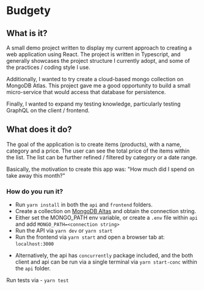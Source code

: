 # Budgety

## What is it?

A small demo project written to display my current approach to creating a web application using React. The project
is written in Typescript, and generally showcases the project structure I currently adopt, and some of the practices
/ coding style I use.

Additionally, I wanted to try create a cloud-based mongo collection on MongoDB Atlas. This project gave me a good
opportunity to build a small micro-service that would access that database for persistence.

Finally, I wanted to expand my testing knowledge, particularly testing GraphQL on the client / frontend.

## What does it do?

The goal of the application is to create items (products), with a name, category and a price. The user can see the
total price of the items within the list. The list can be further refined / filtered by category or a date range.

Basically, the motivation to create this app was: "How much did I spend on take away this month?"

### How do you run it?

- Run `yarn install` in both the `api` and `frontend` folders.
- Create a collection on [MongoDB Altas](https://www.mongodb.com/cloud/atlas) and obtain the connection string.
- Either set the MONGO_PATH env variable, or create a `.env` file within `api` and add `MONGO_PATH=<connection string>`
- Run the API via `yarn dev` or `yarn start`
- Run the frontend via `yarn start` and open a browser tab at: `localhost:3000`

* Alternatively, the api has `concurrently` package included, and the both client and api can be run via a single terminal
  via `yarn start-conc` within the `api` folder.

Run tests via - `yarn test`
